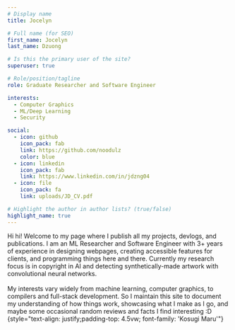 ```yaml
---
# Display name
title: Jocelyn

# Full name (for SEO)
first_name: Jocelyn
last_name: Dzuong

# Is this the primary user of the site?
superuser: true

# Role/position/tagline
role: Graduate Researcher and Software Engineer

interests:
  - Computer Graphics
  - ML/Deep Learning
  - Security

social:
  - icon: github
    icon_pack: fab
    link: https://github.com/noodulz
    color: blue
  - icon: linkedin
    icon_pack: fab
    link: https://www.linkedin.com/in/jdzng04
  - icon: file
    icon_pack: fa
    link: uploads/JD_CV.pdf

# Highlight the author in author lists? (true/false)
highlight_name: true
---
```

Hi hi! Welcome to my page where I publish all my projects, devlogs, and publications. I am an ML Researcher and Software Engineer with 3+ years of experience in designing webpages, creating accessible features for clients, and programming things here and there. Currently my research focus is in copyright in AI and detecting synthetically-made artwork with convolutional neural networks.
</br></br>
My interests vary widely from machine learning, computer graphics, to compilers and full-stack development. So I maintain this site to document my understanding of how things work, showcasing what I make as I go, and maybe some occasional random reviews and facts I find interesting :D
{style="text-align: justify;padding-top: 4.5vw; font-family: 'Kosugi Maru'"}
